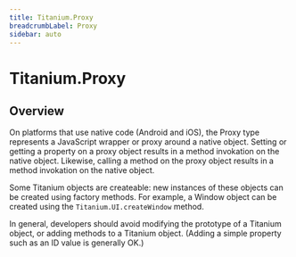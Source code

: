 ```yaml
---
title: Titanium.Proxy
breadcrumbLabel: Proxy
sidebar: auto
---
```


<Breadcrumb/>

# Titanium.Proxy

<ProxySummary/>

## Overview

On platforms that use native code (Android and iOS), the Proxy type represents a JavaScript wrapper or proxy around a native object. Setting or getting a property on a proxy object results in a method invokation on the native object. Likewise, calling a method on the proxy object results in a method invokation on the native object.

Some Titanium objects are createable: new instances of these objects can be created using factory methods. For example, a Window object can be created using the `Titanium.UI.createWindow` method.

In general, developers should avoid modifying the prototype of a Titanium object, or adding methods to a Titanium object. (Adding a simple property such as an ID value is generally OK.)

<ApiDocs/>